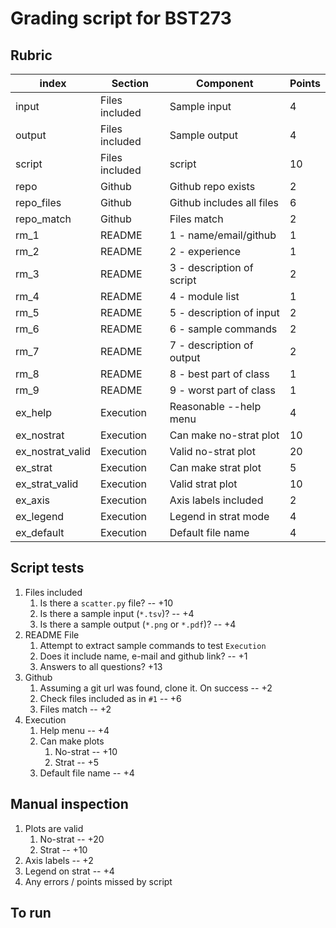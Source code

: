 # Grading script for BST273

## Rubric

index            | Section        | Component                 | Points
-----------------|----------------|---------------------------|-------
input            | Files included | Sample input              | 4
output           | Files included | Sample output             | 4
script           | Files included | script                    | 10
repo             | Github         | Github repo exists        | 2
repo_files       | Github         | Github includes all files | 6
repo_match       | Github         | Files match               | 2
rm_1             | README         | 1 - name/email/github     | 1
rm_2             | README         | 2 - experience            | 1
rm_3             | README         | 3 - description of script | 2
rm_4             | README         | 4 - module list           | 1
rm_5             | README         | 5 - description of input  | 2
rm_6             | README         | 6 - sample commands       | 2
rm_7             | README         | 7 - description of output | 2
rm_8             | README         | 8 - best part of class    | 1
rm_9             | README         | 9 - worst part of class   | 1
ex_help          | Execution      | Reasonable --help menu    | 4
ex_nostrat       | Execution      | Can make no-strat plot    | 10
ex_nostrat_valid | Execution      | Valid no-strat plot       | 20
ex_strat         | Execution      | Can make strat plot       | 5
ex_strat_valid   | Execution      | Valid strat plot          | 10
ex_axis          | Execution      | Axis labels included      | 2
ex_legend        | Execution      | Legend in strat mode      | 4
ex_default       | Execution      | Default file name         | 4

## Script tests

1. Files included
    1. Is there a `scatter.py` file? -- +10
    2. Is there a sample input (`*.tsv`)? -- +4
    3. Is there a sample output (`*.png` or `*.pdf`)? -- +4
2. README File
    1. Attempt to extract sample commands to test `Execution`
    2. Does it include name, e-mail and github link? -- +1
    3. Answers to all questions? +13
3. Github
    1. Assuming a git url was found, clone it. On success -- +2
    2. Check files included as in `#1` -- +6
    1. Files match -- +2
1. Execution
    1. Help menu -- +4
    2. Can make plots
        1. No-strat -- +10
        2. Strat -- +5
    1. Default file name -- +4

## Manual inspection

1. Plots are valid
    1. No-strat -- +20
    2. Strat -- +10
1. Axis labels -- +2
1. Legend on strat -- +4
2. Any errors / points missed by script

## To run
